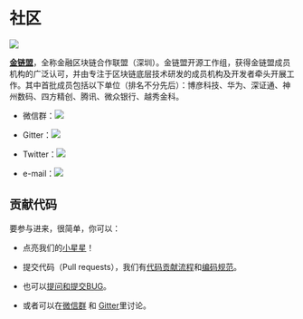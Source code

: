 # 社区

![](../images/others/FISCO_logo.png)

[**金链盟**](https://www.fisco.com.cn/)，全称金融区块链合作联盟（深圳）。金链盟开源工作组，获得金链盟成员机构的广泛认可，并由专注于区块链底层技术研发的成员机构及开发者牵头开展工作。其中首批成员包括以下单位（排名不分先后）：博彦科技、华为、深证通、神州数码、四方精创、腾讯、微众银行、越秀金科。

- 微信群：[![](https://img.shields.io/badge/style-Scan_QR_Code-green.svg?logo=wechat&longCache=false&style=social&label=Group)](https://github.com/FISCO-BCOS/LargeFiles/blob/master/images/FISCO-BCOS.jpeg) 


- Gitter：[![](https://img.shields.io/badge/style-on_gitter-green.svg?logo=gitter&longCache=false&style=social&label=Chat)](https://gitter.im/fisco-bcos/Lobby) 


- Twitter：[![](https://img.shields.io/twitter/url/http/shields.io.svg?style=social&label=Follow@FiscoBcos)](https://twitter.com/FiscoBcos)


- e-mail：[![](https://img.shields.io/twitter/url/http/shields.io.svg?logo=Gmail&style=social&label=service@fisco.com.cn)](mailto:service@fisco.com.cn)

## 贡献代码

要参与进来，很简单，你可以：

- 点亮我们的[小星星](https://github.com/FISCO-BCOS/FISCO-BCOS)！ 


- 提交代码（Pull requests），我们有<a href="https://github.com/FISCO-BCOS/FISCO-BCOS/blob/dev-2.0/docs/CONTRIBUTING_CN.md">代码贡献流程</a>和<a href="https://github.com/FISCO-BCOS/FISCO-BCOS/blob/dev-2.0/CODING_STYLE.md">编码规范</a>。


- 也可以[提问和提交BUG](https://github.com/FISCO-BCOS/FISCO-BCOS/issues)。


- 或者可以在[微信群](https://github.com/FISCO-BCOS/LargeFiles/blob/master/images/FISCO-BCOS.jpeg) 和 [Gitter](https://gitter.im/fisco-bcos/Lobby)里讨论。
